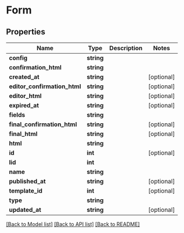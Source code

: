 # Form

## Properties
Name | Type | Description | Notes
------------ | ------------- | ------------- | -------------
**config** | **string** |  | 
**confirmation_html** | **string** |  | 
**created_at** | **string** |  | [optional] 
**editor_confirmation_html** | **string** |  | [optional] 
**editor_html** | **string** |  | [optional] 
**expired_at** | **string** |  | [optional] 
**fields** | **string** |  | 
**final_confirmation_html** | **string** |  | [optional] 
**final_html** | **string** |  | [optional] 
**html** | **string** |  | 
**id** | **int** |  | [optional] 
**lid** | **int** |  | 
**name** | **string** |  | 
**published_at** | **string** |  | [optional] 
**template_id** | **int** |  | [optional] 
**type** | **string** |  | 
**updated_at** | **string** |  | [optional] 

[[Back to Model list]](../README.md#documentation-for-models) [[Back to API list]](../README.md#documentation-for-api-endpoints) [[Back to README]](../README.md)


